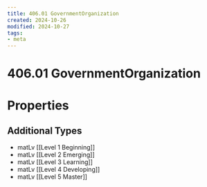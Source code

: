 ```yaml
---
title: 406.01 GovernmentOrganization
created: 2024-10-26
modified: 2024-10-27
tags:
- meta
---
```

# 406.01 GovernmentOrganization

# Properties
## Additional Types
- matLv [[Level 1 Beginning]]
- matLv [[Level 2 Emerging]]
- matLv [[Level 3 Learning]]
- matLv [[Level 4 Developing]]
- matLv [[Level 5 Master]]
